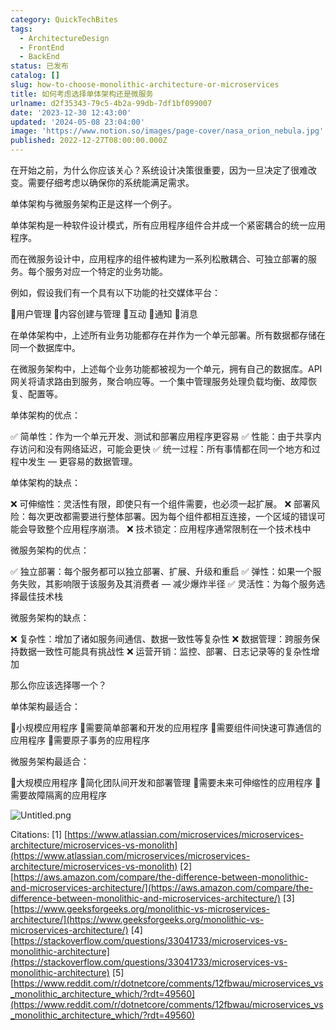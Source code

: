 ```yaml
---
category: QuickTechBites
tags:
  - ArchitectureDesign
  - FrontEnd
  - BackEnd
status: 已发布
catalog: []
slug: how-to-choose-monolithic-architecture-or-microservices
title: 如何考虑选择单体架构还是微服务
urlname: d2f35343-79c5-4b2a-99db-7df1bf099007
date: '2023-12-30 12:43:00'
updated: '2024-05-08 23:04:00'
image: 'https://www.notion.so/images/page-cover/nasa_orion_nebula.jpg'
published: 2022-12-27T08:00:00.000Z
---
```


在开始之前，为什么你应该关心？系统设计决策很重要，因为一旦决定了很难改变。需要仔细考虑以确保你的系统能满足需求。


单体架构与微服务架构正是这样一个例子。


单体架构是一种软件设计模式，所有应用程序组件合并成一个紧密耦合的统一应用程序。


而在微服务设计中，应用程序的组件被构建为一系列松散耦合、可独立部署的服务。每个服务对应一个特定的业务功能。


例如，假设我们有一个具有以下功能的社交媒体平台：


🔸用户管理
🔸内容创建与管理
🔸互动
🔸通知
🔸消息


在单体架构中，上述所有业务功能都存在并作为一个单元部署。所有数据都存储在同一个数据库中。


在微服务架构中，上述每个业务功能都被视为一个单元，拥有自己的数据库。API 网关将请求路由到服务，聚合响应等。一个集中管理服务处理负载均衡、故障恢复、配置等。


单体架构的优点：


✅ 简单性：作为一个单元开发、测试和部署应用程序更容易
✅ 性能：由于共享内存访问和没有网络延迟，可能会更快
✅ 统一过程：所有事情都在同一个地方和过程中发生 — 更容易的数据管理。


单体架构的缺点：


❌ 可伸缩性：灵活性有限，即使只有一个组件需要，也必须一起扩展。
❌ 部署风险：每次更改都需要进行整体部署。因为每个组件都相互连接，一个区域的错误可能会导致整个应用程序崩溃。
❌ 技术锁定：应用程序通常限制在一个技术栈中


微服务架构的优点：


✅ 独立部署：每个服务都可以独立部署、扩展、升级和重启
✅ 弹性：如果一个服务失败，其影响限于该服务及其消费者 — 减少爆炸半径
✅ 灵活性：为每个服务选择最佳技术栈


微服务架构的缺点：


❌ 复杂性：增加了诸如服务间通信、数据一致性等复杂性
❌ 数据管理：跨服务保持数据一致性可能具有挑战性
❌ 运营开销：监控、部署、日志记录等的复杂性增加


那么你应该选择哪一个？


单体架构最适合：


🔹小规模应用程序
🔹需要简单部署和开发的应用程序
🔹需要组件间快速可靠通信的应用程序
🔹需要原子事务的应用程序


微服务架构最适合：


🔸大规模应用程序
🔸简化团队间开发和部署管理
🔸需要未来可伸缩性的应用程序
🔸需要故障隔离的应用程序


![Untitled.png](https://prod-files-secure.s3.us-west-2.amazonaws.com/5d24fe63-e567-4804-86f9-9fdc62e13082/8d149051-cc00-4198-a3d7-e00805eb8f9e/Untitled.png?X-Amz-Algorithm=AWS4-HMAC-SHA256&X-Amz-Content-Sha256=UNSIGNED-PAYLOAD&X-Amz-Credential=ASIAZI2LB46643V5LJS6%2F20250326%2Fus-west-2%2Fs3%2Faws4_request&X-Amz-Date=20250326T054027Z&X-Amz-Expires=3600&X-Amz-Security-Token=IQoJb3JpZ2luX2VjELz%2F%2F%2F%2F%2F%2F%2F%2F%2F%2FwEaCXVzLXdlc3QtMiJHMEUCIQDj89aXJqdMMwhXkExRe9mmHzgJqFI4otcC7QqIVAwdigIgKjmHIF9NJEsN1ph3KZ9ALGP3bTr%2BaOiDd5RmJaJthdUq%2FwMIJRAAGgw2Mzc0MjMxODM4MDUiDExjO8VWy4KyfrrDHircA5qvcisduf3CVy9LJTZOop0e9VC2ft2A0VRequpmsbiYiLd6SEVQoKaf9Rd8TPOmVF8lzaHNIwh3sJKDnEy%2FfpsQC6YhrtUrTr9o9rcigjMtkofMh%2F%2FjYv8uyGMnw5qI9caCrO6VpuBX6JmmBvoR%2BePwVl%2Be4Mq91crq6qEJF1FScdJrfLYL1j%2FwLeC2xWYt0qL4bqIIhMQskebdIttsJRaACVZ2jVk97pn%2Fcej2DOEK4lWu7oCPjRr2G2HR4NmvxPQg5Ck8n2a33nrNj%2F5ZRR%2FlMK1gY91hC9XtMOyIa65fVcdBqUuDr7%2Bl5R7fdBdMrZBhJK5ohVNK1xctphcMReP%2FqaTzIQL1oDh7keSiMbrcoq%2FVOVxKVBo%2Fhc5ntQt0UdpKBZHEG7Ziya1pkWtw79w3pczTqSpHOsMP7RewqKTczet07WHXe7wluQ1zdX3dQpmyYuK9eOulZp%2BFvQ%2BWtpEFTlTbO%2FZGb7GjRuT0N4ypygPGfveSgYzI8M1KwDPUxECWG6HtpkIxtZ9I8Ba7llCN8f3K46VqcgoJi5r5UacxUuYimlQVUhfQ5DAxrH8lYw%2BawOPOTKySWHRyPPdUejVaV50iMVu3dM733mG7g0zdpcnalkn7oTQk4hUiMNXnjb8GOqUBzHlH9AGsd75OUWcB43vENBz8hDAXqbIL2Jdfk9ju5GV2NeMGpzk2thgWHks8UZqlCoBoWfDWeZ8y%2BtnQQEOi%2BT%2Bh%2F3CbbfoN1ltTjlleruzKf%2FJpPya22R%2Fdes5LW%2F%2FUf82Jm6nvUFwKuQeHtZ%2FIFwg%2FmDYBy4%2Fx8F0Id6t%2Bjn8djnLA3I3czcxy6HcoUfvMt0AkaLzcAS9HKc9TFUepD5XXcsHd&X-Amz-Signature=9738c94b62341196727d6660c3326179ec85b8e0d3ba3a71627f507b9ee97603&X-Amz-SignedHeaders=host&x-id=GetObject)


Citations:
[1] [https://www.atlassian.com/microservices/microservices-architecture/microservices-vs-monolith](https://www.atlassian.com/microservices/microservices-architecture/microservices-vs-monolith)
[2] [https://aws.amazon.com/compare/the-difference-between-monolithic-and-microservices-architecture/](https://aws.amazon.com/compare/the-difference-between-monolithic-and-microservices-architecture/)
[3] [https://www.geeksforgeeks.org/monolithic-vs-microservices-architecture/](https://www.geeksforgeeks.org/monolithic-vs-microservices-architecture/)
[4] [https://stackoverflow.com/questions/33041733/microservices-vs-monolithic-architecture](https://stackoverflow.com/questions/33041733/microservices-vs-monolithic-architecture)
[5] [https://www.reddit.com/r/dotnetcore/comments/12fbwau/microservices_vs_monolithic_architecture_which/?rdt=49560](https://www.reddit.com/r/dotnetcore/comments/12fbwau/microservices_vs_monolithic_architecture_which/?rdt=49560)

